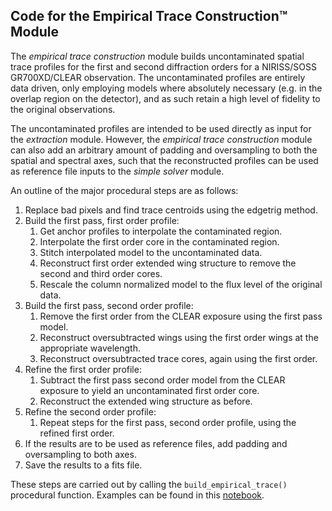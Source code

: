 ## Code for the Empirical Trace Construction&trade; Module

The *empirical trace construction* module builds uncontaminated spatial trace profiles for the first and second diffraction orders for a NIRISS/SOSS
GR700XD/CLEAR observation. The uncontaminated profiles are entirely data driven, only employing models where absolutely necessary (e.g. in the overlap region on the detector), and as such retain a high level of fidelity to the original observations.

The uncontaminated profiles are intended to be used directly as input for the *extraction* module. However, the *empirical trace construction* module can also add an arbitrary amount of padding and oversampling to both the spatial and spectral axes, such that the reconstructed profiles can be used as reference file inputs to the *simple solver* module.

An outline of the major procedural steps are as follows:
1. Replace bad pixels and find trace centroids using the edgetrig method.
2. Build the first pass, first order profile:
    1. Get anchor profiles to interpolate the contaminated region.
    2. Interpolate the first order core in the contaminated region.
    3. Stitch interpolated model to the uncontaminated data.
    4. Reconstruct first order extended wing structure to remove the second and third order cores.
    5. Rescale the column normalized model to the flux level of the original data.
3. Build the first pass, second order profile:
    1. Remove the first order from the CLEAR exposure using the first pass model.
    2. Reconstruct oversubtracted wings using the first order wings at the appropriate wavelength.
    3. Reconstruct oversubtracted trace cores, again using the first order.
4. Refine the first order profile:
    1. Subtract the first pass second order model from the CLEAR exposure to yield an uncontaminated first order core.
    2. Reconstruct the extended wing structure as before.
5. Refine the second order profile:
    1. Repeat steps for the first pass, second order profile, using the refined first order.
6. If the results are to be used as reference files, add padding and oversampling to both axes.
7. Save the results to a fits file.


These steps are carried out by calling the `build_empirical_trace()` procedural function. Examples can be found in this [notebook](https://github.com/njcuk9999/jwst-mtl/blob/master/SOSS/extract/empirical_trace/empirical_trace.ipynb).
